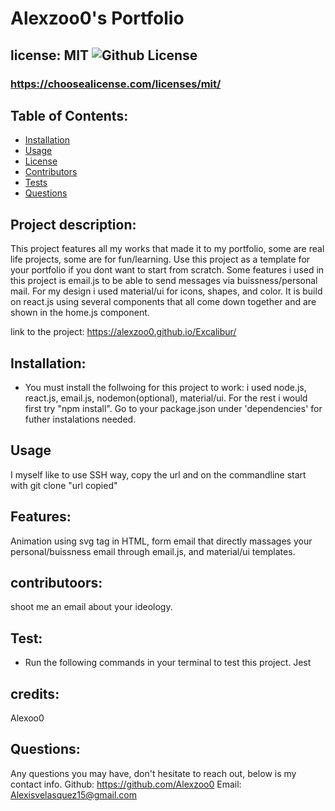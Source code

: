  # Alexzoo0's Portfolio
  ## license: MIT ![Github License](https://img.shields.io/github/license/Naereen/StrapDown.js.svg)
  ### https://choosealicense.com/licenses/mit/
  ## Table of Contents:
  * [Installation](#installation)
  * [Usage](#usage)
  * [License](#license)
  * [Contributors](#contributors)
  * [Tests](#tests)
  * [Questions](#questions)
  ## Project description:
  This project features all my works that made it to my portfolio, some are real life projects, some are for fun/learning. Use this project as a template for your portfolio if you dont want to start from scratch. Some features i used in this project is email.js to be able to send messages via buissness/personal mail. For my design i used material/ui for icons, shapes, and color. It is build on react.js using several components that all come down together and are shown in the home.js component.  

  link to the project: https://alexzoo0.github.io/Excalibur/ 
  ## Installation:
  - You must install the follwoing for this project to work:
  i used node.js, react.js, email.js, nodemon(optional), material/ui. For the rest i would first try "npm install". Go to your package.json under 'dependencies' for futher instalations needed. 
  ## Usage
  I myself like to use SSH way, copy the url and on the commandline start with git clone "url copied"
  ## Features:
  Animation using svg tag in HTML, form email that directly massages your personal/buissness email through email.js, and material/ui templates.
  ## contributoors:
  shoot me an email about your ideology. 
  ## Test:
  - Run the following commands in your terminal to test this project.
  Jest
  ## credits:
  Alexoo0
  ## Questions:
  Any questions you may have, don't hesitate to reach out, below is my contact info.
  Github: https://github.com/Alexzoo0
  Email: Alexisvelasquez15@gmail.com 